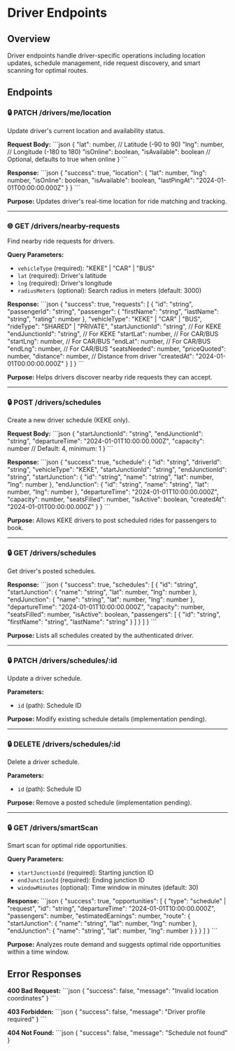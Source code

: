 # Driver Endpoints

## Overview
Driver endpoints handle driver-specific operations including location updates, schedule management, ride request discovery, and smart scanning for optimal routes.

## Endpoints

### 🔒 PATCH /drivers/me/location
Update driver's current location and availability status.

**Request Body:**
\`\`\`json
{
  "lat": number, // Latitude (-90 to 90)
  "lng": number, // Longitude (-180 to 180)
  "isOnline": boolean,
  "isAvailable": boolean // Optional, defaults to true when online
}
\`\`\`

**Response:**
\`\`\`json
{
  "success": true,
  "location": {
    "lat": number,
    "lng": number,
    "isOnline": boolean,
    "isAvailable": boolean,
    "lastPingAt": "2024-01-01T00:00:00.000Z"
  }
}
\`\`\`

**Purpose:** Updates driver's real-time location for ride matching and tracking.

---

### 🌐 GET /drivers/nearby-requests
Find nearby ride requests for drivers.

**Query Parameters:**
- `vehicleType` (required): "KEKE" | "CAR" | "BUS"
- `lat` (required): Driver's latitude
- `lng` (required): Driver's longitude  
- `radiusMeters` (optional): Search radius in meters (default: 3000)

**Response:**
\`\`\`json
{
  "success": true,
  "requests": [
    {
      "id": "string",
      "passengerId": "string",
      "passenger": {
        "firstName": "string",
        "lastName": "string",
        "rating": number
      },
      "vehicleType": "KEKE" | "CAR" | "BUS",
      "rideType": "SHARED" | "PRIVATE",
      "startJunctionId": "string", // For KEKE
      "endJunctionId": "string", // For KEKE
      "startLat": number, // For CAR/BUS
      "startLng": number, // For CAR/BUS
      "endLat": number, // For CAR/BUS
      "endLng": number, // For CAR/BUS
      "seatsNeeded": number,
      "priceQuoted": number,
      "distance": number, // Distance from driver
      "createdAt": "2024-01-01T00:00:00.000Z"
    }
  ]
}
\`\`\`

**Purpose:** Helps drivers discover nearby ride requests they can accept.

---

### 🔒 POST /drivers/schedules
Create a new driver schedule (KEKE only).

**Request Body:**
\`\`\`json
{
  "startJunctionId": "string",
  "endJunctionId": "string", 
  "departureTime": "2024-01-01T10:00:00.000Z",
  "capacity": number // Default: 4, minimum: 1
}
\`\`\`

**Response:**
\`\`\`json
{
  "success": true,
  "schedule": {
    "id": "string",
    "driverId": "string",
    "vehicleType": "KEKE",
    "startJunctionId": "string",
    "endJunctionId": "string",
    "startJunction": {
      "id": "string",
      "name": "string",
      "lat": number,
      "lng": number
    },
    "endJunction": {
      "id": "string", 
      "name": "string",
      "lat": number,
      "lng": number
    },
    "departureTime": "2024-01-01T10:00:00.000Z",
    "capacity": number,
    "seatsFilled": number,
    "isActive": boolean,
    "createdAt": "2024-01-01T00:00:00.000Z"
  }
}
\`\`\`

**Purpose:** Allows KEKE drivers to post scheduled rides for passengers to book.

---

### 🔒 GET /drivers/schedules
Get driver's posted schedules.

**Response:**
\`\`\`json
{
  "success": true,
  "schedules": [
    {
      "id": "string",
      "startJunction": {
        "name": "string",
        "lat": number,
        "lng": number
      },
      "endJunction": {
        "name": "string",
        "lat": number, 
        "lng": number
      },
      "departureTime": "2024-01-01T10:00:00.000Z",
      "capacity": number,
      "seatsFilled": number,
      "isActive": boolean,
      "passengers": [
        {
          "id": "string",
          "firstName": "string",
          "lastName": "string"
        }
      ]
    }
  ]
}
\`\`\`

**Purpose:** Lists all schedules created by the authenticated driver.

---

### 🔒 PATCH /drivers/schedules/:id
Update a driver schedule.

**Parameters:**
- `id` (path): Schedule ID

**Purpose:** Modify existing schedule details (implementation pending).

---

### 🔒 DELETE /drivers/schedules/:id
Delete a driver schedule.

**Parameters:**
- `id` (path): Schedule ID

**Purpose:** Remove a posted schedule (implementation pending).

---

### 🔒 GET /drivers/smartScan
Smart scan for optimal ride opportunities.

**Query Parameters:**
- `startJunctionId` (required): Starting junction ID
- `endJunctionId` (required): Ending junction ID
- `windowMinutes` (optional): Time window in minutes (default: 30)

**Response:**
\`\`\`json
{
  "success": true,
  "opportunities": [
    {
      "type": "schedule" | "request",
      "id": "string",
      "departureTime": "2024-01-01T10:00:00.000Z",
      "passengers": number,
      "estimatedEarnings": number,
      "route": {
        "startJunction": {
          "name": "string",
          "lat": number,
          "lng": number
        },
        "endJunction": {
          "name": "string",
          "lat": number,
          "lng": number
        }
      }
    }
  ]
}
\`\`\`

**Purpose:** Analyzes route demand and suggests optimal ride opportunities within a time window.

## Error Responses

**400 Bad Request:**
\`\`\`json
{
  "success": false,
  "message": "Invalid location coordinates"
}
\`\`\`

**403 Forbidden:**
\`\`\`json
{
  "success": false,
  "message": "Driver profile required"
}
\`\`\`

**404 Not Found:**
\`\`\`json
{
  "success": false,
  "message": "Schedule not found"
}
